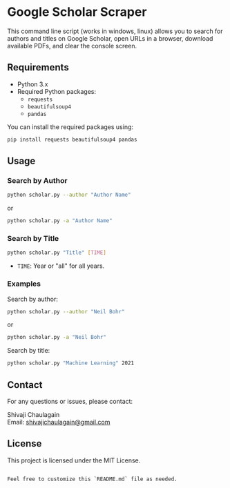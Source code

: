 # Google Scholar Scraper

This command line script (works in windows, linux) allows you to search for authors and titles on Google Scholar, open URLs in a browser, download available PDFs, and clear the console screen.

## Requirements

- Python 3.x
- Required Python packages:
  - `requests`
  - `beautifulsoup4`
  - `pandas`

You can install the required packages using:
```sh
pip install requests beautifulsoup4 pandas
```

## Usage

### Search by Author

```sh
python scholar.py --author "Author Name"
```
or
```sh
python scholar.py -a "Author Name"
```

### Search by Title

```sh
python scholar.py "Title" [TIME]
```

- `TIME`: Year or "all" for all years.

### Examples

Search by author:
```sh
python scholar.py --author "Neil Bohr"
```
or
```sh
python scholar.py -a "Neil Bohr"
```

Search by title:
```sh
python scholar.py "Machine Learning" 2021
```

## Contact

For any questions or issues, please contact:

Shivaji Chaulagain  
Email: shivajichaulagain@gmail.com

## License

This project is licensed under the MIT License.
```

Feel free to customize this `README.md` file as needed.
